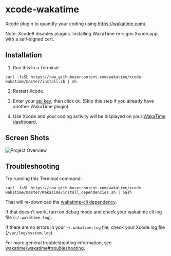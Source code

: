 xcode-wakatime
==============

Xcode plugin to quantify your coding using https://wakatime.com/.

Note: Xcode8 disables plugins. Installing WakaTime re-signs Xcode.app with a self-signed cert.


Installation
------------

1. Run this in a Terminal:

  ```
  curl -fsSL https://raw.githubusercontent.com/wakatime/xcode-wakatime/master/install.sh | sh
  ```

2. Restart Xcode.
  
3. Enter your [api key](https://wakatime.com/settings#apikey), then click `OK`.
  (Skip this step if you already have another WakaTime plugin)

4. Use Xcode and your coding activity will be displayed on your [WakaTime dashboard](https://wakatime.com).


Screen Shots
------------

![Project Overview](https://wakatime.com/static/img/ScreenShots/Screen-Shot-2016-03-21.png)


Troubleshooting
---------------

Try running this Terminal command:

```
curl -fsSL https://raw.githubusercontent.com/wakatime/xcode-wakatime/master/WakaTime/install_dependencies.sh | bash
```

That will re-download the [wakatime-cli dependency](https://github.com/wakatime/wakatime).

If that doesn't work, turn on debug mode and check your wakatime cli log file (`~/.wakatime.log`).

If there are no errors in your `~/.wakatime.log` file, check your Xcode log file (`/var/log/system.log`).

For more general troubleshooting information, see [wakatime/wakatime#troubleshooting](https://github.com/wakatime/wakatime#troubleshooting).
